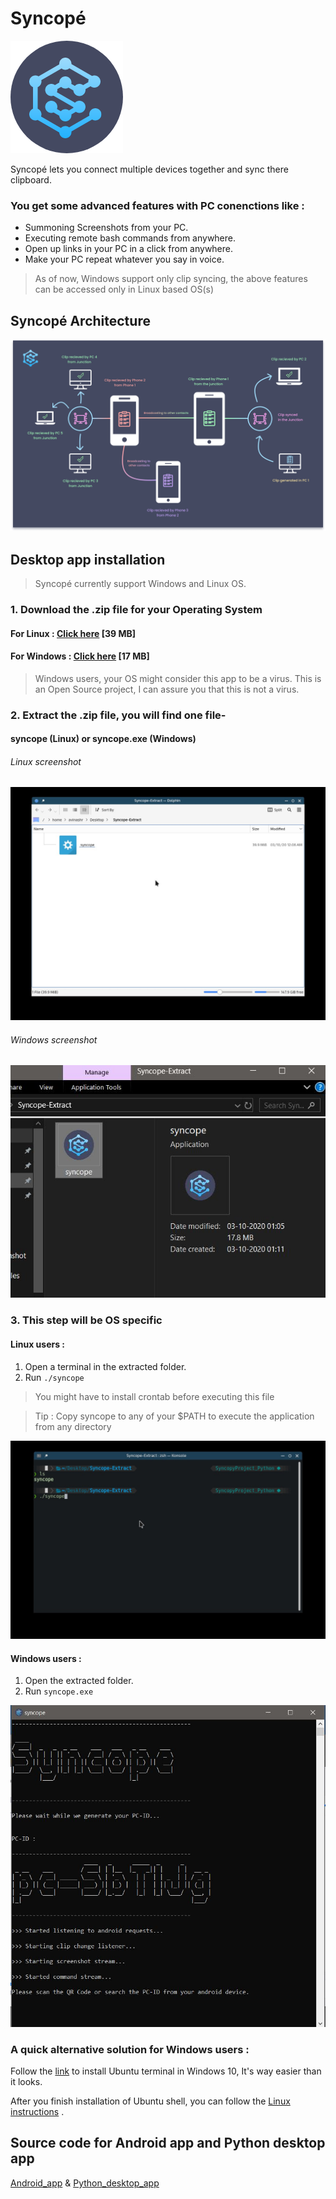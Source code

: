 # Syncopé
![logo](syncopy_logo.png "logo")
 
 
 Syncopé lets you connect multiple devices together and sync there clipboard.

### You get some advanced features with PC conenctions like :

- Summoning Screenshots from your PC.
-  Executing remote bash commands from anywhere.
- Open up links in your PC in a click from anywhere. 
-  Make your PC repeat whatever you say in voice. 



> As of now, Windows support only clip syncing, the above features can be accessed only in Linux based OS(s)

## Syncopé Architecture
![architecture](description.png "plan")


## Desktop app installation

> Syncopé currently support Windows and Linux OS.

###  1. Download the .zip file for your Operating System 

#### For Linux : [Click here](http://www.mediafire.com/file/awx8yls7vj3kbqz/syncope-linux.zip/file "Linux") [39 MB]

#### For Windows : [Click here](http://www.mediafire.com/file/dao9zjgy67re1y0/syncope-windows.rar/file "Windows") [17 MB]

> Windows users, your OS might consider this app to be a virus. This is an Open Source project, I can assure you that this is not a virus.

### 2. Extract the .zip file, you will find one file-
#### syncope (Linux) or syncope.exe (Windows)

###### Linux screenshot
![Linux screenshot](folder_linux.jpg "Linux screenshot")

###### Windows screenshot
![Windows screenshot](folder_windows.jpg "Windows screenshot")


### 3. This step will be OS specific
#### Linux users : 
1. Open a terminal in the extracted folder.
2. Run `./syncope` 

> You might have to install crontab before executing this file 

>Tip : Copy syncope to any of your $PATH to execute the application from any directory
 
![Terminal  Linux](terminal1.jpg "Terminal  Linux")

#### Windows users : 
1. Open the extracted folder.
2. Run `syncope.exe` 

![Terminal  Windows](windows_terminal.jpg "Terminal  Linux")

### A quick alternative solution for Windows users :
Follow the [link](https://ubuntu.com/tutorials/ubuntu-on-windows#1-overview "link") to install Ubuntu terminal in Windows 10, It's way easier than it looks.

After you finish installation of Ubuntu shell, you can follow the [Linux instructions](https://github.com/Ravenking7675/Syncopy/blob/master/README.md#desktop-app-installation "Linux instructions") .

## Source code for Android app and Python desktop app
[Android_app](https://github.com/Ravenking7675/Syncopy-App "Android app") & 
[Python_desktop_app](https://github.com/Ravenking7675/Syncopy-Python "Python desktop app")
